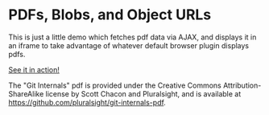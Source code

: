 # PDFs, Blobs, and Object URLs

This is just a little demo which fetches pdf data via AJAX, and displays
it in an iframe to take advantage of whatever default browser plugin
displays pdfs.

[See it in action!](https://courajs.github.io/pdf-poc)

The "Git Internals" pdf is provided under the Creative Commons
Attribution-ShareAlike license by Scott Chacon and Pluralsight, and is
available at https://github.com/pluralsight/git-internals-pdf.

